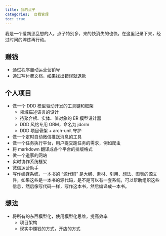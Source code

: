 ```yaml
---
title: 我的点子
categories:  自我管理
toc: true
---
```




我是一个爱胡思乱想的人，点子特别多，来的快消失的也快。在这里记录下来，经过时间的淬炼再行动。



## 赚钱

- 通过程序自动运营营销号
- 通过写付费文档，如果找出错误就退款



## 个人项目

- 做一个 DDD 模型驱动开发的工具链和框架
  - 领域描述语言的设计
  - 待聚合根、实体、值对象的 ER 模型设计器
  - DDD 风格专用 ORM，命名为 jdorm
  - DDD 项目骨架 + arch-unit 守护
- 做一个定时自动微信推送消息的工具
- 做一个任务执行平台，用户提交跑任务的需求，例如爬虫
- 将 markdown 翻译成各个平台的排版格式
- 做一个道家的网站
- 实时协作系统框架
- 微信运营助手 
- 写作编译系统，一本书的 “源代码” 是大纲、素材、引用、想法、图表的源文件，如果这些是一本书的源代码，是不是可以有一套系统，可以帮助组织这些信息，然后像写代码一样，写作这本书，然后编译成一本书。



## 想法

- 将所有的东西模型化，使用模型化思维，提高效率
  - 项目架构
  - 现实中赚钱的方式，开店的方式